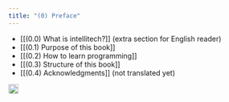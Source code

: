 ```yaml
---
title: "(0) Preface"
---
```


- [[(0.0) What is intellitech?]] (extra section for English reader)
- [[(0.1) Purpose of this book]]
- [[(0.2) How to learn programming]]
- [[(0.3) Structure of this book]]
- [[(0.4) Acknowledgments]] (not translated yet)

<img src='https://scrapbox.io/api/pages/nishio/en/icon' alt='en.icon' height="19.5"/>